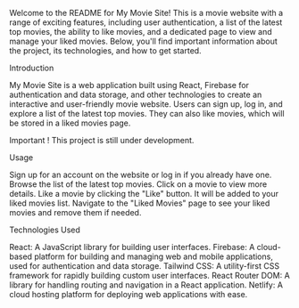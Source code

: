 Welcome to the README for My Movie Site! This is a movie website with a range of exciting features, including user authentication, a list of the latest top movies, the ability to like movies, and a dedicated page to view and manage your liked movies. Below, you'll find important information about the project, its technologies, and how to get started.

Introduction


My Movie Site is a web application built using React, Firebase for authentication and data storage, and other technologies to create an interactive and user-friendly movie website. Users can sign up, log in, and explore a list of the latest top movies. They can also like movies, which will be stored in a liked movies page.

Important ! This project is still under development.


Usage


Sign up for an account on the website or log in if you already have one.
Browse the list of the latest top movies.
Click on a movie to view more details.
Like a movie by clicking the "Like" button. It will be added to your liked movies list.
Navigate to the "Liked Movies" page to see your liked movies and remove them if needed.

Technologies Used

React: A JavaScript library for building user interfaces.
Firebase: A cloud-based platform for building and managing web and mobile applications, used for authentication and data storage.
Tailwind CSS: A utility-first CSS framework for rapidly building custom user interfaces.
React Router DOM: A library for handling routing and navigation in a React application.
Netlify: A cloud hosting platform for deploying web applications with ease.
